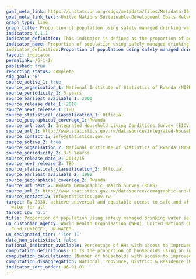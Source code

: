 ```yaml
---
goal_meta_link: https://unstats.un.org/sdgs/metadata/files/Metadata-06-01-01.pdf
goal_meta_link_text: United Nations Sustainable Development Goals Metadata (pdf 428kB)
graph_type: line
graph_title: Proportion of population using safely managed drinking water services
indicator: 6.1.1
indicator_definition: This indicator is defined as the proportion of population using an improved drinking water source which is accessible on premises, available when needed and free from faecal and priority chemical contamination. 
indicator_name: Proportion of population using safely managed drinking water services
indicator_definition:Proportion of population using safely managed drinking water services is currently being measured by the proportion of population using an improved basic drinking water source which is located on premises, available when needed and free of faecal (and priority chemical) contamination. ‘Improved’ drinking water sources include: piped water into dwelling, yard or plot; public taps or standpipes; boreholes or tubewells; protected dug wells; protected springs; packaged water; delivered water and rainwater.
layout: indicator
permalink: /6-1-1/
published: true
reporting_status: complete
sdg_goal: '6'
source_active_1: true
source_organisation_1: National Institute of Statistics of Rwanda (NISR)
source_periodicity_1: 3 years
source_earliest_available_1: 2000
source_release_date_1: 2018
source_next_release_1: TBD
source_statistical_classification_1: Official
source_geographical_coverage_1: Rwanda
source_url_text_1: Integrated Household Living Conditions Survey (EICV)
source_url_1: http://www.statistics.gov.rw/datasource/integrated-household-living-conditions-survey-eicv
source_contact_1: info@statistics.gov.rw
source_active_2: true
source_organisation_2: National Institute of Statistics of Rwanda (NISR)
source_periodicity_2: 3-5 Yearss
source_release_date_2: 2014/15
source_next_release_2: TBD
source_statistical_classification_2: Official
source_earliest_available_2: 1992
source_geographical_coverage_2: Rwanda
source_url_text_2: Rwanda Demographic Health Survey (RDHS)
source_url_2: http://www.statistics.gov.rw/datasource/demographic-and-health-survey-dhs
source_contact_2: info@statistics.gov.rw
target: By 2030, achieve universal and equitable access to safe and affordable drinking
  water for all
target_id: '6.1'
title: Proportion of population using safely managed drinking water services
un_custodian_agency: World Health Organisation (WHO), United Nations Children's Emergency
  Fund (UNICEF), UN-WATER
un_designated_tier: 'Tier II'
data_non_statistical: false
national_indicator_available: Percentage of HHs with access to improved drinking water source
computation_definitions: It Is the proportion of households using an improved basic drinking water source. Improved drinking water sources include the following; piped water into dwelling, yard or plot; public taps or standpipes; boreholes or tubewells; protected dug wells; protected springs and rainwater.
computation_calculations: (Number of households with access to improved drinking water source / Total number of households) * 100
computation_disaggregation: National, Province, District & Residence (Urban & Rural), Type of improved water sources, Sex of head of household, Consumption quintile, disability status.
indicator_sort_order: 06-01-01
---
```

